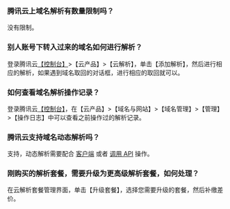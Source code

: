 ### 腾讯云上域名解析有数量限制吗？
没有限制。

### 别人账号下转入过来的域名如何进行解析？
登录腾讯云[【控制台】](https://console.cloud.tencent.com/)>【云产品】>【云解析】，单击【添加解析】，然后进行相应的解析，如果遇到域名取回的对话框，进行相应的取回就可以。

### 如何查看域名解析操作记录？
登录腾讯云[【控制台】](https://console.cloud.tencent.com/)，在【云产品】>【域名与网站】>【域名管理】>【管理】>【操作日志】中可以查看之前操作过的解析记录。

### 腾讯云支持域名动态解析吗？
支持，动态解析需要配合 [客户端](https://support.dnspod.cn/Kb/showarticle/tsid/19/) 或者 [调用 API](https://www.dnspod.cn/docs/records.html#dns) 操作。

### 刚购买的解析套餐，需要升级为更高级解析套餐，如何处理？
在云解析套餐管理界面，单击【升级套餐】，选择您需要升级的套餐，然后补缴差价。  





